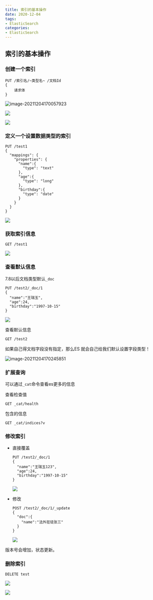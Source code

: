```yaml
---
title: 索引的基本操作
date: 2020-12-04
tags:
- ElasticSearch
categories:
- ElasticSearch
---
```


## 索引的基本操作

### 创建一个索引

```
PUT /索引名/~类型名~ /文档Id
{
	请求体
}
```


![image-20211204170057923](https://gitee.com/Post-90sBadKid/imageshack/raw/master/image-20211204170057923.png)

![](https://gitee.com/Post-90sBadKid/imageshack/raw/master/3b6471ad-761d-4389-9c9c-82ffbfae9ed1.png)

![](https://gitee.com/Post-90sBadKid/imageshack/raw/master/9ab4a007-1fdf-41b5-98c9-c9dd4b942a3d.png)

### 定义一个设置数据类型的索引

```
PUT /test1
{
  "mappings": {
    "properties": {
      "name":{
        "type": "text"
      },
      "age":{
        "type": "long"
      },
      "birthday":{
        "type": "date"
      }
    }
  }
}
```

![](https://gitee.com/Post-90sBadKid/imageshack/raw/master/1e6166ef-d8e0-4b65-86c5-c9b9440449c8.png)

### 获取索引信息

```
GET /test1
```

![](https://gitee.com/Post-90sBadKid/imageshack/raw/master/9a4d53a9-0acb-40df-8b72-d4a2dda7a76f.png)

### 查看默认信息

7.8以后文档类型默认`_doc`

```
PUT /test2/_doc/1
{
  "name":"王瑞玉",
  "age":24,
  "birthday":"1997-10-15"
}
```

![](https://gitee.com/Post-90sBadKid/imageshack/raw/master/717a0d84-96e9-4190-a9b1-cdfbd86203c4.png)

查看默认信息

``` 
GET /test2
```

如果自己得文档字段没有指定，那么ES 就会自己给我们默认设置字段类型！

![image-20211204170245851](https://gitee.com/Post-90sBadKid/imageshack/raw/master/image-20211204170245851.png)



### 扩展查询

可以通过`_cat`命令查看es更多的信息

查看检查值

```
GET _cat/health
```

包含的信息

```
GET _cat/indices?v
```



### 修改索引

- 直接覆盖

  ```
  PUT /test2/_doc/1
  {
    "name":"王瑞玉123",
    "age":24,
    "birthday":"1997-10-15"
  }
  ```

  ![](https://gitee.com/Post-90sBadKid/imageshack/raw/master/c7076451-97a8-454c-aa36-a61b69bc434f.png)

- 修改

  ```
  POST /test2/_doc/1/_update
  {
    "doc":{
      "name":"法外狂徒张三"
    }
  }
  ```

  ![](https://gitee.com/Post-90sBadKid/imageshack/raw/master/07e756b2-6ac0-4dc3-9978-a04bd775e921.png)

版本号会增加，状态更新。

### 删除索引

```
DELETE test
```

![](https://gitee.com/Post-90sBadKid/imageshack/raw/master/bc1173a3-56da-4e0e-8254-300585f88148.png)

![](https://gitee.com/Post-90sBadKid/imageshack/raw/master/127b675e-defe-4376-985f-6885ad7b147f.png)